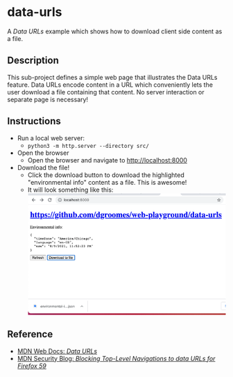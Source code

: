 # data-urls

A *Data URLs* example which shows how to download client side content as a file.

## Description

This sub-project defines a simple web page that illustrates the Data URLs feature. Data URLs encode content in a URL which
conveniently lets the user download a file containing that content. No server interaction or separate page is necessary!

## Instructions

* Run a local web server:
    * `python3 -m http.server --directory src/`
* Open the browser
    * Open the browser and navigate to <http://localhost:8000>
* Download the file!
    * Click the download button to download the highlighted "environmental info" content as a file. This is awesome!
    * It will look something like this:
      ![Screenshot](screenshot.png "Screenshot")

## Reference

* [MDN Web Docs: *Data URLs*](https://developer.mozilla.org/en-US/docs/Web/HTTP/Basics_of_HTTP/Data_URIs)
* [MDN Security Blog: *Blocking Top-Level Navigations to data URLs for Firefox 59*](https://blog.mozilla.org/security/2017/11/27/blocking-top-level-navigations-data-urls-firefox-59/)
